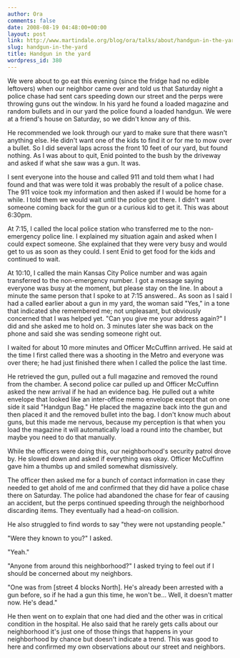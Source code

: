 ```yaml
---
author: Ora
comments: false
date: 2008-08-19 04:48:00+00:00
layout: post
link: http://www.martindale.org/blog/ora/talks/about/handgun-in-the-yard
slug: handgun-in-the-yard
title: Handgun in the yard
wordpress_id: 380
---
```


We were about to go eat this evening (since the fridge had no edible leftovers) when our neighbor came over and told us that Saturday night a police chase had sent cars speeding down our street and the perps were throwing guns out the window. In his yard he found a loaded magazine and random bullets and in our yard the police found a loaded handgun. We were at a friend's house on Saturday, so we didn't know any of this.  
  
He recommended we look through our yard to make sure that there wasn't anything else. He didn't want one of the kids to find it or for me to mow over a bullet. So I did several laps across the front 10 feet of our yard, but found nothing. As I was about to quit, Enid pointed to the bush by the driveway and asked if what she saw was a gun. It was.  
  
I sent everyone into the house and called 911 and told them what I had found and that was were told it was probably the result of a police chase. The 911 voice took my information and then asked if I would be home for a while. I told them we would wait until the police got there. I didn't want someone coming back for the gun or a curious kid to get it. This was about 6:30pm.  
  
At 7:15, I called the local police station who transferred me to the non-emergency police line. I explained my situation again and asked when I could expect someone. She explained that they were very busy and would get to us as soon as they could. I sent Enid to get food for the kids and continued to wait.  
  
At 10:10, I called the main Kansas City Police number and was again transferred to the non-emergency number. I got a message saying everyone was busy at the moment, but please stay on the line. In about a minute the same person that I spoke to at 7:15 answered.. As soon as I said I had a called earlier about a gun in my yard, the woman said "Yes," in a tone that indicated she remembered me; not unpleasant, but obviously concerned that I was helped yet. "Can you give me your address again?" I did and she asked me to hold on. 3 minutes later she was back on the phone and said she was sending someone right out.  
  
I waited for about 10 more minutes and Officer McCuffinn arrived. He said at the time I first called there was a shooting in the Metro and everyone was over there; he had just finished there when I called the police the last time.  
  
He retrieved the gun, pulled out a full magazine and removed the round from the chamber. A second police car pulled up and Officer McCuffinn asked the new arrival if he had an evidence bag. He pulled out a white envelope that looked like an inter-office memo envelope except that on one side it said "Handgun Bag." He placed the magazine back into the gun and then placed it and the removed bullet into the bag. I don't know much about guns, but this made me nervous, because my perception is that when you load the magazine it will automatically load a round into the chamber, but maybe you need to do that manually.  
  
While the officers were doing this, our neighborhood's security patrol drove by. He slowed down and asked if everything was okay. Officer McCuffinn gave him a thumbs up and smiled somewhat dismissively.  
  
The officer then asked me for a bunch of contact information in case they needed to get ahold of me and confirmed that they did have a police chase there on Saturday. The police had abandoned the chase for fear of causing an accident, but the perps continued speeding through the neighborhood discarding items. They eventually had a head-on collision.  
  
He also struggled to find words to say "they were not upstanding people."  
  
"Were they known to you?" I asked.  
  
"Yeah."  
  
"Anyone from around this neighborhood?" I asked trying to feel out if I should be concerned about my neighbors.  
  
"One was from [street 4 blocks North]. He's already been arrested with a gun before, so if he had a gun this time, he won't be... Well, it doesn't matter now. He's dead."  
  
He then went on to explain that one had died and the other was in critical condition in the hospital. He also said that he rarely gets calls about our neighborhood it's just one of those things that happens in your neighborhood by chance but doesn't indicate a trend. This was good to here and confirmed my own observations about our street and neighbors.
